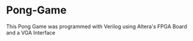 # Pong-Game
This Pong Game was programmed with Verilog using Altera's FPGA Board and a VGA Interface
